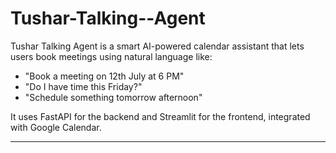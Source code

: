 # Tushar-Talking--Agent
Tushar Talking Agent is a smart AI-powered calendar assistant that lets users book meetings using natural language like:

- "Book a meeting on 12th July at 6 PM"
- "Do I have time this Friday?"
- "Schedule something tomorrow afternoon"

It uses FastAPI for the backend and Streamlit for the frontend, integrated with Google Calendar.

---
